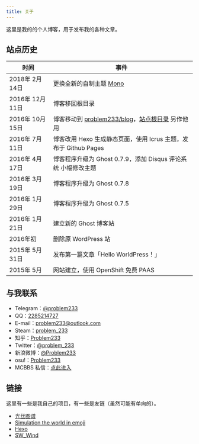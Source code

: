 ```yaml
---
title: 关于
---
```


这里是我的的个人博客，用于发布我的各种文章。

## 站点历史

| 时间 | 事件 |
|-|-|
| 2018年 2月 14日 | 更换全新的自制主题 [Mono](https://github.com/problem233/mono) |
| 2016年 12月 11日 | 博客移回根目录 |
| 2016年 10月 15日 | 博客移动到 [problem233/blog](https://github.com/Problem233/blog)，[站点根目录](/) 另作他用 |
| 2016年 7月 11日 | 博客改用 Hexo 生成静态页面，使用 Icrus 主题，发布于 Github Pages |
| 2016年 4月 17日 | 博客程序升级为 Ghost 0.7.9，添加 Disqus 评论系统 小幅修改主题 |
| 2016年 3月 19日 | 博客程序升级为 Ghost 0.7.8 |
| 2016年 1月 29日 | 博客程序升级为 Ghost 0.7.5 |
| 2016年 1月 21日 | 建立新的 Ghost 博客站 |
| 2016年初 | 删除原 WordPress 站 |
| 2015年 5月 31日 | 发布第一篇文章「Hello WorldPress！」 |
| 2015年 5月 | 网站建立，使用 OpenShift 免费 PAAS |

## 与我联系

- Telegram：[@problem233](https://t.me/problem233)
- QQ：[2285214727](http://wpa.qq.com/msgrd?v=3&amp;uin=2285214727&amp;site=qq&amp;menu=yes)
- E-mail：[problem233@outlook.com](mailto:Problem233@outlook.com)
- Steam：[problem_233](http://steamcommunity.com/profiles/76561198285568182/)
- 知乎：[Problem233](https://www.zhihu.com/people/problem233)
- Twitter：[@problem_233](https://twitter.com/problem_233)
- 新浪微博：[@Problem233](http://www.weibo.com/qq2285214727)
- osu!：[Problem233](https://osu.ppy.sh/users/5931775)
- MCBBS 私信：[点此进入](http://www.mcbbs.net/home.php?mod=space&amp;uid=312328)

## 链接

这里有一些是我自己的项目，有一些是友链（虽然可能有单向的）。

- [光丝图谱](https://problem233.github.io/silk/)
- [Simulation the world in emoji](https://problem233.github.io/simulating/model/)
- [Hexo](https://hexo.io/)
- [SW_Wind](https://swwind.top/)
